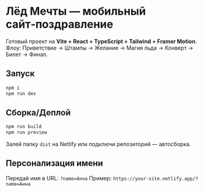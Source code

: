 
# Лёд Мечты — мобильный сайт‑поздравление

Готовый проект на **Vite + React + TypeScript + Tailwind + Framer Motion**.
Флоу: Приветствие → Штампы → Желание → Магия льда → Конверт → Билет → Финал.

## Запуск
```bash
npm i
npm run dev
```

## Сборка/Деплой
```bash
npm run build
npm run preview
```
Залей папку `dist` на Netlify или подключи репозиторий — автосборка.


## Персонализация имени
Передай имя в URL: `?name=Анна`
Пример: `https://your-site.netlify.app/?name=Анна`
